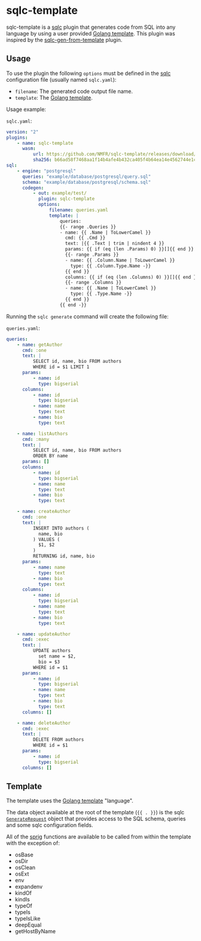 # sqlc-template

sqlc-template is a [sqlc](https://github.com/sqlc-dev/sqlc) plugin that generates code from SQL into any language by using a user provided [Golang template](https://pkg.go.dev/text/template).
This plugin was inspired by the [sqlc-gen-from-template](https://github.com/fdietze/sqlc-gen-from-template) plugin.

## Usage

To use the plugin the following `options` must be defined in the [sqlc](https://github.com/sqlc-dev/sqlc) configuration file (usually named `sqlc.yaml`):

-   `filename`: The generated code output file name.
-   `template`: The [Golang template](https://pkg.go.dev/text/template).

Usage example:

`sqlc.yaml`:

```yaml
version: "2"
plugins:
    - name: sqlc-template
      wasm:
          url: https://github.com/NMFR/sqlc-template/releases/download/v1.1.0/sqlc-template.wasm
          sha256: b66ad58f7468aa1f14b4afe4b432ca405f4b64ea14e4562744e1c48adb1b3a43
sql:
    - engine: "postgresql"
      queries: "example/database/postgresql/query.sql"
      schema: "example/database/postgresql/schema.sql"
      codegen:
          - out: example/test/
            plugin: sqlc-template
            options:
                filename: queries.yaml
                template: |
                    queries:
                    {{- range .Queries }}
                    - name: {{ .Name | ToLowerCamel }}
                      cmd: {{ .Cmd }}
                      text: |{{ .Text | trim | nindent 4 }}
                      params: {{ if (eq (len .Params) 0) }}[]{{ end }}
                      {{- range .Params }}
                      - name: {{ .Column.Name | ToLowerCamel }}
                        type: {{ .Column.Type.Name -}}
                      {{ end }}
                      columns: {{ if (eq (len .Columns) 0) }}[]{{ end }}
                      {{- range .Columns }}
                      - name: {{ .Name | ToLowerCamel }}
                        type: {{ .Type.Name -}}
                      {{ end }}
                    {{ end -}}
```

Running the `sqlc generate` command will create the following file:

`queries.yaml`:

```yaml
queries:
    - name: getAuthor
      cmd: :one
      text: |
          SELECT id, name, bio FROM authors
          WHERE id = $1 LIMIT 1
      params:
          - name: id
            type: bigserial
      columns:
          - name: id
            type: bigserial
          - name: name
            type: text
          - name: bio
            type: text

    - name: listAuthors
      cmd: :many
      text: |
          SELECT id, name, bio FROM authors
          ORDER BY name
      params: []
      columns:
          - name: id
            type: bigserial
          - name: name
            type: text
          - name: bio
            type: text

    - name: createAuthor
      cmd: :one
      text: |
          INSERT INTO authors (
            name, bio
          ) VALUES (
            $1, $2
          )
          RETURNING id, name, bio
      params:
          - name: name
            type: text
          - name: bio
            type: text
      columns:
          - name: id
            type: bigserial
          - name: name
            type: text
          - name: bio
            type: text

    - name: updateAuthor
      cmd: :exec
      text: |
          UPDATE authors
            set name = $2,
            bio = $3
          WHERE id = $1
      params:
          - name: id
            type: bigserial
          - name: name
            type: text
          - name: bio
            type: text
      columns: []

    - name: deleteAuthor
      cmd: :exec
      text: |
          DELETE FROM authors
          WHERE id = $1
      params:
          - name: id
            type: bigserial
      columns: []
```

## Template

The template uses the [Golang template](https://pkg.go.dev/text/template) "language".

The data object available at the root of the template (`{{ . }}`) is the sqlc [`GenerateRequest`](internal/protos/plugin/codegen.pb.go#L967) object that provides access to the SQL schema, queries and some sqlc configuration fields.

All of the [sprig](https://masterminds.github.io/sprig/) functions are available to be called from within the template with the exception of:

-   osBase
-   osDir
-   osClean
-   osExt
-   env
-   expandenv
-   kindOf
-   kindIs
-   typeOf
-   typeIs
-   typeIsLike
-   deepEqual
-   getHostByName
